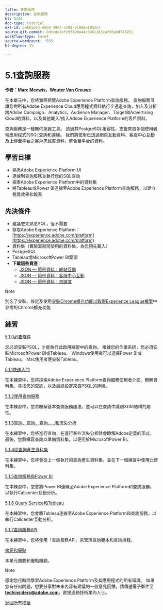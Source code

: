 ```yaml
---
title: 查詢服務
description: 查詢服務
kt: 5342
doc-type: tutorial
exl-id: 6eb65de3-d0e8-49d4-a702-5c9d6a1952b7
source-git-commit: 0dbcda0cfc9f199a44c845c1b5caf00a8d740251
workflow-type: tm+mt
source-wordcount: '555'
ht-degree: 1%

---
```


# 5.1查詢服務

**作者：[Marc Meewis](https://www.linkedin.com/in/marcmeewis/)，[Wouter Van Greuwe](https://www.linkedin.com/in/woutervangeluwe/)**

在本單元中，您將實際預覽Adobe Experience Platform查詢服務。 查詢服務可讓您對所有Adobe Experience Cloud應用程式資料執行全通道查詢，加入及分析跨Adobe Campaign、Analytics、Audience Manager、Target和Advertising Cloud的資料，以及其他載入/插入Adobe Experience Platform的客戶資料。

查詢服務是一種無伺服器工具。 透過其PostgreSQL相容性，支援來自多個使用者端應用程式的SQL查詢和連線。
我們將使用已透過網頁互動資料、客服中心互動及上傳至平台之客戶忠誠度資料，整合至平台的資料。

## 學習目標

- 熟悉Adobe Experience Platform UI
- 連線到查詢服務並執行您的SQL查詢
- 探索Adobe Experience Platform中的資料集
- 將Tableau或Power BI連線至Adobe Experience Platform查詢服務，以建立視覺效果和報表

## 先決條件

- 建議您先熟悉SQL，但不需要
- 存取Adobe Experience Platform： [https://experience.adobe.com/platform](https://experience.adobe.com/platform)
- 資料集（實驗室期間使用的資料集，為您預先載入）
- PostgreSQL
- Tableau或MicrosoftPower BI案頭
- **下載這些資產**：
   - [JSON — 範例資料：網站互動](./../../../assets/json/ee.json)
   - [JSON — 範例資料：客服中心互動](./../../../assets/json/callcenter.json)
   - [JSON — 範例資料：忠誠度](./../../../assets/json/loyalty.json)

>[!NOTE]
>
>別忘了安裝、設定及使用[安裝Chrome擴充功能以取得Experience League檔案](../../gettingstarted/gettingstarted/ex1.md)中參考的Chrome擴充功能

## 練習

[5.1.0必要條件](./ex0.md)

您必須安裝PSQL，才能執行此啟用練習中的查詢。 根據您的作業系統，您必須安裝MicrosoftPower BI或Tableau。 Windows使用者可以選擇Power BI或Tableau。 Mac使用者應安裝Tableau。

[5.1.1快速入門](./ex1.md)

在本練習中，您將探索Adobe Experience Platform查詢服務使用者介面、瞭解資料集、尋找您的查詢，以及最終設定來自PSQL的連線。

[5.1.2使用查詢服務](./ex2.md)

在本練習中，您將瞭解基本查詢服務語法，並可以在查詢中識別XDM結構的屬性。

[5.1.3查詢、查詢、查詢……和流失分析](./ex3.md)

在本練習中，您將進行查詢，在進行某些流失分析時會瞭解Adobe定義的函式。 最後，您將撰寫查詢以準備資料集，以便用於MicrosoftPower BI。

[5.1.4從查詢產生資料集](./ex4.md)

在本練習中，您將會從上一個執行的查詢產生資料集，並在下一個練習中使用此資料集。

[5.1.5查詢服務與Power BI](./ex5.md)

在本練習中，您會將Power BI連線至Adobe Experience Platform和查詢服務，以執行Callcenter互動分析。

[5.1.6 Query Service和Tableau](./ex6.md)

在本練習中，您會將Tableau連線至Adobe Experience Platform和查詢服務，以執行Callcenter互動分析。

[5.1.7查詢服務API](./ex7.md)

在本練習中，您將使用「查詢服務API」來管理查詢範本和查詢排程。

[摘要和優點](./summary.md)

本單元摘要和優點概觀。

>[!NOTE]
>
>感謝您花時間學習Adobe Experience Platform及其應用程式的所有知識。 如果您有任何問題，想要分享對未來內容有建議的一般意見回饋，請傳送電子郵件至&#x200B;**techinsiders@adobe.com**，直接連絡技術業內人士。

[返回所有模組](../../../overview.md)
